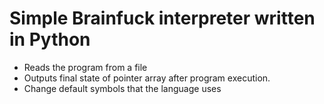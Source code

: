 # Simple Brainfuck interpreter written in Python
- Reads the program from a file
- Outputs final state of pointer array after program execution.
- Change default symbols that the language uses
